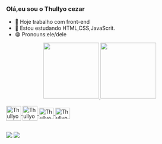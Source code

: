 ### Olá,eu sou o Thullyo cezar

- 🔭 Hoje trabalho com front-end
- 🌱 Estou estudando HTML,CSS,JavaScrit.
- 😁 Pronouns:ele/dele

<div align="center">
  <a href="https://github.com/ThullyoCezar">
  <img height="150em" src="https://github-readme-stats.vercel.app/api?username=ThullyoCezar&show_icons=false&theme=dark&include_all_commits=true&count_private=true"/>
  <img height="150em" src="https://github-readme-stats.vercel.app/api/top-langs/?username=ThullyoCezar&layout=compact&langs_count=7&theme=dark"/>
</div>
  <div style="display: inline_block"><br>
   <img align="center" alt="Thullyo-html"height="40" width="40"src="https://cdn.jsdelivr.net/gh/devicons/devicon/icons/html5/html5-original-wordmark.svg">
   <img align="center" alt="Thullyo-css"height="40" width="40" src="https://cdn.jsdelivr.net/gh/devicons/devicon/icons/css3/css3-original-wordmark.svg"> 
   <img align="center" alt="Thullyo-JavaScript"height="30" width="40" src="https://cdn.jsdelivr.net/gh/devicons/devicon/icons/javascript/javascript-original.svg">
   <img align="center" alt="Thullyo-Wordpress"height="30" width="40" src="https://cdn.jsdelivr.net/gh/devicons/devicon/icons/wordpress/wordpress-plain.svg">
    
 ##
  <div>
    <a href = "mailto:thullyocezar12@gmail.com"><img src="https://img.shields.io/badge/-Gmail-%23333?style=for-the-badge&logo=gmail&logoColor=white" target="_blank"></a>
    <a href="https://www.linkedin.com/in/thullyo-cezar-795302216/-45875016a" target="_blank">     <img src="https://img.shields.io/badge/-LinkedIn-%230077B5?style=for-the-badge&logo=linkedin&logoColor=white" target="_blank"></a> 
  </div>
